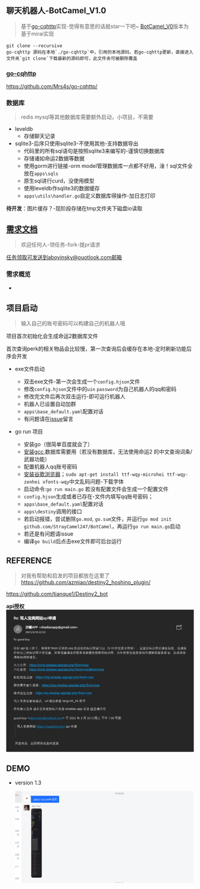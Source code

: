 
## 聊天机器人-BotCamel_V1.0
> 基于[go-cqhttp](https://github.com/Mrs4s/go-cqhttp/)实现-觉得有意思的话就star一下吧~
> [BotCamel_V0](https://github.com/StrayCamel247/BotCamel/tree/dev-mirai)版本为基于mirai实现

```
git clone --recursive
go-cqhttp 源码在本地`./go-cqhttp`中，引用的本地源码，若go-cqhttp更新，直接进入文件夹`git clone`下载最新的源码即可，此文件夹可被删除覆盖
```
### [go-cqhttp](https://github.com/Mrs4s/go-cqhttp/)
https://github.com/Mrs4s/go-cqhttp/

### 数据库
> redis mysql等其他数据库需要额外启动，小项目，不需要
- leveldb
  - 存储聊天记录
- sqlite3-后序只使用sqlite3-不使用其他-支持数据导出
  - 代码里的所有sql语句是按照sqlite3来编写的-谨慎切换数据库
  - 存储诸如命运2数据等数据
  - 使用gorm进行链接-orm model管理数据库一点都不好用，淦！sql文件全放在`apps\sqls`
  - 原生sql进行curd，没使用模型
  - 使用leveldb作sqlite3的数据缓存
  - `apps\utils\handler.go`自定义数据库得操作-加日志打印

**待开发**：图片缓存？-现阶段存储在tmp文件夹下磁盘io读取


## [需求文档](./PRD.MD)
> 欢迎任何人-领任务-fork-提pr请求

任务领取可发送到aboyinsky@ouotlook.com邮箱
### 需求概览
-
## 项目启动
> 输入自己的账号密码可以构建自己的机器人哦

项目首次初始化会生成命运2数据库文件

首次查询perk的相关物品会比较慢，第一次查询后会缓存在本地-定时刷新功能后序会开发

- exe文件启动
  - 双击exe文件-第一次会生成一个`config.hjson`文件
  - 修改`config.hjson`文件中的`uin` `password`为自己机器人的qq和密码
  - 修改完文件后再次双击运行-即可运行机器人
  - 机器人已设置自动加群
  - `apps\base_default.yaml`配置对话
  - 有问题请在[issue](https://github.com/StrayCamel247/BotCamel/issue)留言

- go run 项目
  - 安装go（很简单百度就会了）
  - [安装gcc](https://zhuanlan.zhihu.com/p/47935258),数据库需要用（若没有数据库，无法使用命运2 的中文查询词条/武器功能）
  - 配置机器人qq账号密码
  - [安装谷歌浏览器](https://wangxin1248.github.io/linux/2018/09/ubuntu18.04-install-chrome-headless.html)；`sudo apt-get install ttf-wqy-microhei ttf-wqy-zenhei xfonts-wqy`中文乱码问题-下载字体  
  - 启动命令:`go run main.go` 若没有配置文件会生成一个配置文件
  - `config.hjson`生成或者已存在-文件内填写qq账号密码；  
  - `apps\base_default.yaml`配置对话
  - `apps\destiny`调用的接口
  - 若启动报错，尝试删除`go.mod`, `go.sum`文件，并运行`go mod init github.com/StrayCamel247/BotCamel`，再运行`go run main.go`启动
  - 若还是有问题请issue
  - 编译`go build`后点击exe文件即可后台运行
  
## REFERENCE
> 对我有帮助和启发的项目都放在这里了
https://github.com/azmiao/destiny2_hoshino_plugin/

https://github.com/tianque1/Destiny2_bot


**api授权**
![img](./media/shadiaoapp.jpg)
## DEMO

- version 1.3

  ![qq群聊演示](./media/v1.3.png)

<!-- ```
go mod
The commands are:
  download    download modules to local cache (下载依赖的module到本地cache))
  edit        edit go.mod from tools or scripts (编辑go.mod文件)
  graph       print module requirement graph (打印模块依赖图))
  init        initialize new module in current directory (再当前文件夹下初始化一个新的module, 创建go.mod文件))
  tidy        add missing and remove unused modules (增加丢失的module，去掉未用的module)
  vendor      make vendored copy of dependencies (将依赖复制到vendor下)
  verify      verify dependencies have expected content (校验依赖)
  why         explain why packages or modules are needed (解释为什么需要依赖)
``` -->